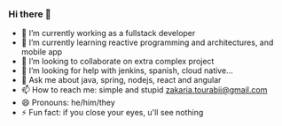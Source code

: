 ### Hi there 👋


<!--**ZakariaTo/zakariato** is a ✨ _special_ ✨ repository because its `README.md` (this file) appears on your GitHub profile.-->


- 🔭 I’m currently working as a fullstack developer
- 🌱 I’m currently learning reactive programming and architectures, and mobile app
- 👯 I’m looking to collaborate on extra complex project
- 🤔 I’m looking for help with jenkins, spanish, cloud native...
- 💬 Ask me about java, spring, nodejs, react and angular
- 📫 How to reach me: simple and stupid zakaria.tourabii@gmail.com
- 😄 Pronouns: he/him/they
- ⚡ Fun fact: if you close your eyes, u'll see nothing

